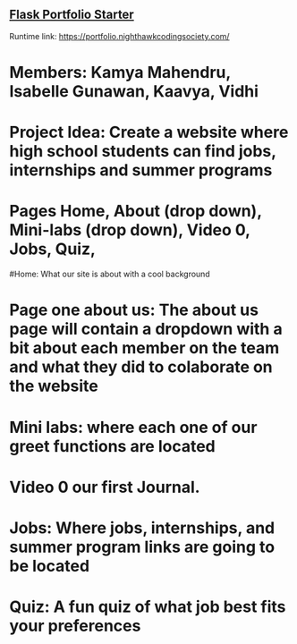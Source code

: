 ## [Flask Portfolio Starter](https://nighthawkcodingsociety.com/projectsearch/details/Flask%20Portfolio%20Starter)
Runtime link: https://portfolio.nighthawkcodingsociety.com/
# Members: Kamya Mahendru, Isabelle Gunawan, Kaavya, Vidhi
# Project Idea: Create a website where high school students can find jobs, internships and summer programs
# Pages Home, About (drop down), Mini-labs (drop down), Video 0, Jobs, Quiz, 
#Home: What our site is about with a cool background 
# Page one about us: The about us page will contain a dropdown with a bit about each member on the team and what they did to colaborate on the website
# Mini labs: where each one of our greet functions are located 
# Video 0 our first Journal. 
# Jobs: Where jobs, internships, and summer program links are going to be located 
# Quiz: A fun quiz of what job best fits your preferences

